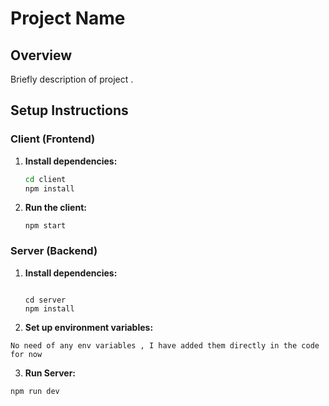 # Project Name

## Overview

Briefly description of project .

## Setup Instructions

### Client (Frontend)

1. **Install dependencies:**
   ```bash
   cd client
   npm install
   ```
2. **Run the client:**

   ```
   npm start
   ```

### Server (Backend)

1. **Install dependencies:**

   ```

   cd server
   npm install
   ```

2. **Set up environment variables:**

```
No need of any env variables , I have added them directly in the code for now
```

3. **Run Server:**

```
npm run dev
```
